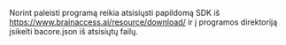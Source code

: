 Norint paleisti programą reikia atsisiųsti papildomą SDK iš https://www.brainaccess.ai/resource/download/ ir į programos direktoriją įsikelti bacore.json iš atsisiųtų failų.

